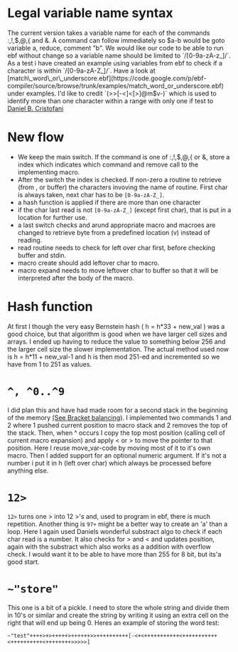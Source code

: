 # Legal variable name syntax #

The current version takes a variable name for each of the commands :,!,$,@,{ and &. A command can follow immediately so $a-b would be goto variable a, reduce, comment "b". We would like our code to be able to run ebf without change so a variable name should be limited to `/[0-9a-zA-z_]/`. As a test i have created an example using variables from ebf to check if a character is within `/[0-9a-zA-Z_]/`. Have a look at [match\_word\_or\_underscore.ebf](https://code.google.com/p/ebf-compiler/source/browse/trunk/examples/match_word_or_underscore.ebf) under examples. I'd like to credit `(>>[-<]<[>]@m$v-)` which is used to identify more than one character within a range with only one if test to [Daniel B. Cristofani](http://www.hevanet.com/cristofd/brainfuck/intermediate.html)

# New flow #

  * We keep the main switch. If the command is one of :,!,$,@,{ or &, store a index which indicates which command and remove call to the implementing macro.
  * After the switch the index is checked. If non-zero a routine to retrieve (from , or buffer) the characters invoving the name of routine. First char is always taken, next char has to be `[0-9a-zA-Z_]`.
  * a hash function is applied if there are more than one character
  * if the char last read is not `[0-9a-zA-Z_]` (except first char), that is put in a location for further use.
  * a last switch checks and arund appropriate macro and macroes are changed to retrieve byte from a predefined location (v) instead of reading.
  * read routine needs to check for left over char first, before checking buffer and stdin.
  * macro create should add leftover char to macro.
  * macro expand needs to move leftover char to buffer so that it will be interpreted after the body of the macro.

# Hash function #

At first I though the very easy Bernstein hash ( h = h\*33 + new\_val ) was a good choice, but that algorithm is good when we have larger cell sizes and arrays. I ended up having to reduce the value to something below 256 and the larger cell size the slower implementation. The actual method used now is h = h\*11 + new\_val-1 and h is then mod 251-ed and incremented so we have from 1 to 251 as values.

# `^, ^0..^9` #

I did plan this and have had made room for a second stack in the beginning of the memory [(See Bracket balancing)](Part3MacroAndBracketBalance.md). I implemented two commands 1 and 2 where 1 pushed current position to macro stack and 2 removes the top of the stack. Then, when ^ occurs I copy the top most position (calling cell of current macro expansion) and apply < or > to move the pointer to that position. Here I reuse move\_var-code by moving most of it to it's own macro. Then I added support for an optional numeric argument. If it's not a number i put it in h (left over char) which always be processed before anything else.

# `12>` #

`12>` turns one > into 12 >'s and, used to program in ebf, there is  much repetition. Another thing is `97+` might be a better way to create an 'a' than a loop. Here I again used Daniels wonderful substract algo to check if each char read is a number. It also checks for > and < and updates position, again with the substract which also works as a addition with overflow check. I would want it to be able to have more than 255 for 8 bit, but its'a good start.

# `~"store"` #

This one is a bit of a pickle. I need to store the whole string and divide them in 10's or similar and create the string by writing it using an extra cell on the right that will end up being 0. Heres an example of storing the word test:
```
~"test"++++>+>+++++>++++++>>++++++++++[-<+<+++++++++++<+++++++++++<++++++++++<++++++++>>>>>]
```